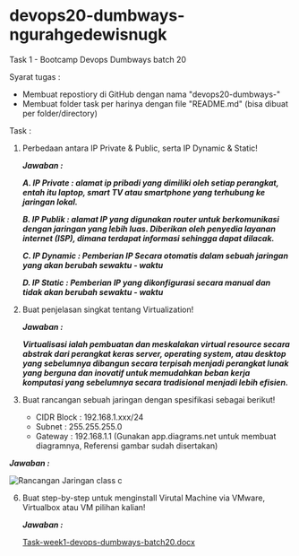 # devops20-dumbways-ngurahgedewisnugk
Task 1 - Bootcamp Devops Dumbways batch 20 

Syarat tugas :
- Membuat repostiory di GitHub dengan nama "devops20-dumbways-<nama>"
- Membuat folder task per harinya dengan file "README.md" (bisa dibuat per folder/directory)

Task :
1. Perbedaan antara IP Private & Public, serta IP Dynamic & Static!

   ***Jawaban :***

   ***A. IP Private : alamat ip pribadi yang dimiliki oleh setiap perangkat, entah itu laptop, smart TV atau smartphone yang terhubung ke                          jaringan lokal.***

   ***B. IP Publik : alamat IP yang digunakan router untuk berkomunikasi dengan jaringan yang lebih luas. Diberikan oleh penyedia layanan internet (ISP), dimana terdapat informasi sehingga dapat dilacak.***

   ***C. IP Dynamic : Pemberian IP Secara otomatis dalam sebuah jaringan yang akan berubah sewaktu - waktu***

   ***D. IP Static : Pemberian IP yang dikonfigurasi secara manual dan tidak akan berubah sewaktu - waktu***
   
3. Buat penjelasan singkat tentang Virtualization!

   ***Jawaban :***

   ***Virtualisasi ialah pembuatan dan meskalakan virtual resource secara abstrak dari perangkat keras server, operating system, atau desktop yang sebelumnya dibangun secara terpisah menjadi perangkat lunak yang berguna dan inovatif untuk memudahkan beban kerja komputasi yang sebelumnya secara tradisional menjadi lebih efisien.***

5. Buat rancangan sebuah jaringan dengan spesifikasi sebagai berikut!
      - CIDR Block : 192.168.1.xxx/24
      - Subnet : 255.255.255.0
      - Gateway : 192.168.1.1
(Gunakan app.diagrams.net untuk membuat diagramnya, Referensi gambar sudah disertakan)

***Jawaban :***

![Rancangan Jaringan class c](https://github.com/ngurahgdewisnugk/devops20-dumbways-ngurahgedewisnugk/assets/88923635/c2aa053a-526d-49fb-95e9-bb27e0324700)

6. Buat step-by-step untuk menginstall Virutal Machine via VMware, Virtualbox atau VM pilihan kalian!

   ***Jawaban :***
   
   [Task-week1-devops-dumbways-batch20.docx](https://github.com/ngurahgdewisnugk/devops20-dumbways-ngurahgedewisnugk/files/14704676/Task-week1-devops-dumbways-batch20.docx)
